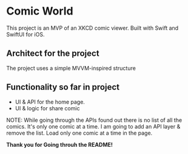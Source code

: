 # Comic World
This project is an MVP of an XKCD comic viewer. Built with Swift and SwiftUI for iOS.
 
## Architect for the project
The project uses a simple MVVM-inspired structure

## Functionality so far in project
- UI & API for the home page.
- UI & logic for share comic


NOTE: While going through the APIs found out there is no list of all the comics. It's only one comic at a time. I am going to add an API layer & remove the list. Load only one comic at a time in the page.

**Thank you for Going throuh the README!**
